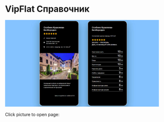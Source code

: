 <h1>VipFlat Справочник</h1>


<p>
	<a href="https://grivenn.github.io/VipFlat_html/app/" target="_blank"><img src="https://raw.githubusercontent.com/grivenn/VipFlat_html/main/app/images/preview.jpg" alt="Site Preview"></a>
	<p>Click picture to open page:</p>
</p>
